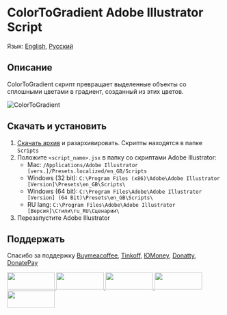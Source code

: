 # ColorToGradient Adobe Illustrator Script

Язык: [English](README.md), [Русский](README.ru.md)
 
## Описание

ColorToGradient скрипт превращает выделенные объекты со сплошными цветами в градиент, созданный из этих цветов.

![ColorToGradient](https://i.ibb.co/yV4r1v2/ctg-med.gif) 
 
## Скачать и установить

1. [Скачать архив] и разархивировать. Скрипты находятся в папке `Scripts`
2. Положите `<script_name>.jsx` в папку со скриптами Adobe Illustrator:
	- Mac: `/Applications/Adobe Illustrator [vers.]/Presets.localized/en_GB/Scripts`
	- Windows (32 bit): `C:\Program Files (x86)\Adobe\Adobe Illustrator [Version]\Presets\en_GB\Scripts\`
	- Windows (64 bit): `C:\Program Files\Adobe\Adobe Illustrator [Version] (64 Bit)\Presets\en_GB\Scripts\`
	- RU lang: `C:\Program Files\Adobe\Adobe Illustrator [Версия]\Стили\ru_RU\Сценарии\`
3. Перезапустите Adobe Illustrator

[Скачать архив]: https://bit.ly/45XRmIL

## Поддержать
Спасибо за поддержку [Buymeacoffee], [Tinkoff], [ЮMoney], [Donatty], [DonatePay]   

[Buymeacoffee]: https://www.buymeacoffee.com/Ckybe
[Tinkoff]: https://www.tinkoff.ru/cf/3YYpk7q7EUL
[ЮMoney]: https://yoomoney.ru/to/4100118201091827
[Donatty]: https://donatty.com/artemdemidenko
[DonatePay]: https://new.donatepay.ru/@artemdemidenko

<a href="https://www.buymeacoffee.com/Ckybe">
  <img width="111" height="40" src="https://i.ibb.co/2584zh2/Solid-To-Gradient-BC.png">
</a>

<a href="https://www.tinkoff.ru/cf/3YYpk7q7EUL">
  <img width="111" height="40" src="https://i.ibb.co/5LP2JDd/Solid-To-Gradient-T.png">
</a>

<a href="https://yoomoney.ru/to/4100118201091827">
  <img width="111" height="40" src="https://i.ibb.co/LkYZ1mG/Solid-To-Gradient-YU.png">
</a>

<a href="https://donatty.com/artemdemidenko">
  <img width="111" height="40" src="https://i.ibb.co/jJSNqbp/Solid-To-Gradient-Do.png">
</a>

<a href="https://new.donatepay.ru/@artemdemidenko">
  <img width="111" height="40" src="https://i.ibb.co/XzWKnDh/Solid-To-Gradient-DP.png">
</a>
